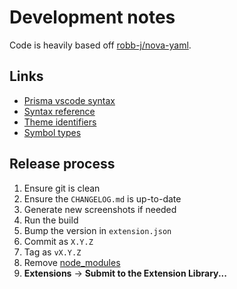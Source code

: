 # Development notes

Code is heavily based off [robb-j/nova-yaml](https://github.com/robb-j/nova-yaml).

## Links

- [Prisma vscode syntax](https://github.com/prisma/language-tools/blob/master/packages/vscode/syntaxes/prisma.tmLanguage.json)
- [Syntax reference](https://docs.nova.app/syntax-reference)
- [Theme identifiers](https://docs.nova.app/extensions/themes/#styling-syntax-highlighting)
- [Symbol types](https://docs.nova.app/api-reference/symbol/#type)

## Release process

1. Ensure git is clean
2. Ensure the `CHANGELOG.md` is up-to-date
3. Generate new screenshots if needed
4. Run the build
5. Bump the version in `extension.json`
6. Commit as `X.Y.Z`
7. Tag as `vX.Y.Z`
8. Remove [node_modules](https://devforum.nova.app/t/submitting-my-extension-fails-with-the-file-semver-couldnt-be-opened-because-there-is-no-such-file/652)
9. **Extensions** → **Submit to the Extension Library...**
